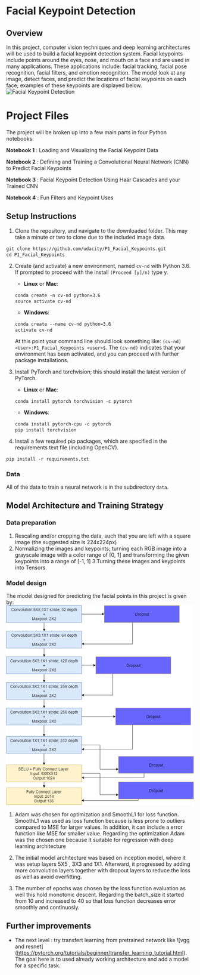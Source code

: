 [//]: # (Image References)

[image1]: ./images/key_pts_example.png "Facial Keypoint Detection"

# Facial Keypoint Detection

## Overview

In this project, computer vision techniques and deep learning architectures will be used to build a facial keypoint detection system. Facial keypoints include points around the eyes, nose, and mouth on a face and are used in many applications. These applications include: facial tracking, facial pose recognition, facial filters, and emotion recognition. The model look at any image, detect faces, and predict the locations of facial keypoints on each face; examples of these keypoints are displayed below.
![Facial Keypoint Detection][image1]

# Project Files
The project will be broken up into a few main parts in four Python notebooks:

__Notebook 1__ : Loading and Visualizing the Facial Keypoint Data

__Notebook 2__ : Defining and Training a Convolutional Neural Network (CNN) to Predict Facial Keypoints

__Notebook 3__ : Facial Keypoint Detection Using Haar Cascades and your Trained CNN

__Notebook 4__ : Fun Filters and Keypoint Uses



## Setup Instructions

1. Clone the repository, and navigate to the downloaded folder. This may take a minute or two to clone due to the included image data.
```
git clone https://github.com/udacity/P1_Facial_Keypoints.git
cd P1_Facial_Keypoints
```

2. Create (and activate) a new environment, named `cv-nd` with Python 3.6. If prompted to proceed with the install `(Proceed [y]/n)` type y.

	- __Linux__ or __Mac__: 
	```
	conda create -n cv-nd python=3.6
	source activate cv-nd
	```
	- __Windows__: 
	```
	conda create --name cv-nd python=3.6
	activate cv-nd
	```
	
	At this point your command line should look something like: `(cv-nd) <User>:P1_Facial_Keypoints <user>$`. The `(cv-nd)` indicates that your environment has been activated, and you can proceed with further package installations.

3. Install PyTorch and torchvision; this should install the latest version of PyTorch.
	
	- __Linux__ or __Mac__: 
	```
	conda install pytorch torchvision -c pytorch 
	```
	- __Windows__: 
	```
	conda install pytorch-cpu -c pytorch
	pip install torchvision
	```

6. Install a few required pip packages, which are specified in the requirements text file (including OpenCV).
```
pip install -r requirements.txt
```


### Data

All of the data to train a neural network is in the subdirectory `data`. 


## Model Architecture and Training Strategy
### Data preparation
1. Rescaling and/or cropping the data, such that you are left with a square image (the suggested size is 224x224px)
2. Normalizing the images and keypoints; turning each RGB image into a grayscale image with a color range of [0, 1] and transforming the given keypoints into a range of [-1, 1]
3.Turning these images and keypoints into Tensors


### Model design
The model designed for predicting the facial points in this project is given by:
![model](https://github.com/BrunoEduardoCSantos/Facial_Keypoints/blob/master/images/FacialKeysModel.png)

1. Adam was chosen for optimization and SmoothL1 for loss function. SmoothL1 was used as loss function because is less prone to outliers compared to MSE for larger values. In addition, it can include a error function like MSE for smaller value. Regarding the optimization Adam was the chosen one because it suitable for regression with deep learning architecture

2. The initial model architecture was based on inception model, where it was setup layers 5X5 , 3X3 and 1X1. Afterward, it progressed by adding more convolution layers together with dropout layers to reduce the loss as well as avoid overfitting.

3. The number of epochs was chosen by the loss function evaluation as well this hold monotonic descent. Regarding the batch_size it started from 10 and increased to 40 so that  loss function decreases error smoothly and continuosly.


## Further improvements

* The next level : try transfert learning from pretrained network like ![vgg and  resnet] (https://pytorch.org/tutorials/beginner/transfer_learning_tutorial.html). The goal here is to used already working architecture and add a model for a specific task.









